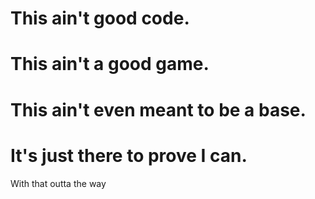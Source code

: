 # This ain't good code.
# This ain't a good game.
# This ain't even meant to be a base.
# It's just there to prove I can.
With that outta the way
